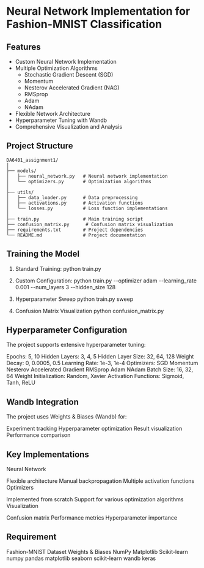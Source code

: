 # Neural Network Implementation for Fashion-MNIST Classification

## Features

- Custom Neural Network Implementation
- Multiple Optimization Algorithms
  - Stochastic Gradient Descent (SGD)
  - Momentum
  - Nesterov Accelerated Gradient (NAG)
  - RMSprop
  - Adam
  - NAdam
- Flexible Network Architecture
- Hyperparameter Tuning with Wandb
- Comprehensive Visualization and Analysis

## Project Structure
```
DA6401_assignment1/
│
├── models/
│   ├── neural_network.py   # Neural network implementation
│   └── optimizers.py       # Optimization algorithms
│
├── utils/
│   ├── data_loader.py      # Data preprocessing
│   ├── activations.py      # Activation functions
│   └── losses.py           # Loss function implementations
│
├── train.py                # Main training script
├── confusion_matrix.py      # Confusion matrix visualization
├── requirements.txt        # Project dependencies
└── README.md               # Project documentation
```

## Training the Model
1. Standard Training:
    python train.py

2. Custom Configuration:
    python train.py --optimizer adam --learning_rate 0.001 --num_layers 3 --hidden_size 128

3. Hyperparameter Sweep
    python train.py sweep

4. Confusion Matrix Visualization
    python confusion_matrix.py

## Hyperparameter Configuration
The project supports extensive hyperparameter tuning:

Epochs: 5, 10
Hidden Layers: 3, 4, 5
Hidden Layer Size: 32, 64, 128
Weight Decay: 0, 0.0005, 0.5
Learning Rate: 1e-3, 1e-4
Optimizers:
SGD
Momentum
Nesterov Accelerated Gradient
RMSprop
Adam
NAdam
Batch Size: 16, 32, 64
Weight Initialization: Random, Xavier
Activation Functions: Sigmoid, Tanh, ReLU

## Wandb Integration
The project uses Weights & Biases (Wandb) for:

Experiment tracking
Hyperparameter optimization
Result visualization
Performance comparison

## Key Implementations
Neural Network

Flexible architecture
Manual backpropagation
Multiple activation functions
Optimizers

Implemented from scratch
Support for various optimization algorithms
Visualization

Confusion matrix
Performance metrics
Hyperparameter importance

## Requirement
Fashion-MNIST Dataset
Weights & Biases
NumPy
Matplotlib
Scikit-learn
numpy
pandas
matplotlib
seaborn
scikit-learn
wandb
keras

